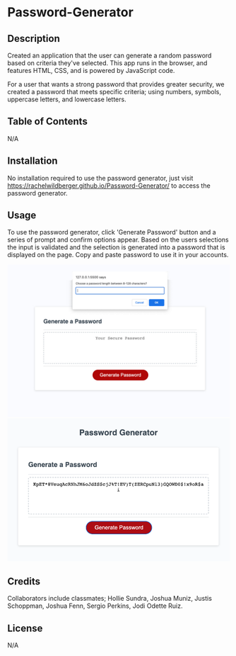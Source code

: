 # Password-Generator

## Description

Created an application that the user can generate a random password based on criteria they've selected. This app runs in the browser, and features HTML, CSS, and is powered by JavaScript code.

For a user that wants a strong password that provides greater security, we created a password that meets specific criteria; using numbers, symbols, uppercase letters, and lowercase letters.

## Table of Contents

N/A

## Installation
No installation required to use the password generator, just visit https://rachelwildberger.github.io/Password-Generator/ to access the password generator.


## Usage

To use the password generator, click 'Generate Password' button and a series of prompt and confirm options appear. Based on the users selections the input is validated and the selection is generated into a password that is displayed on the page. Copy and paste password to use it in your accounts.


![Password Generator prompts](./Images/PasswordGenerator_01.jpg)
![Completed Password Generated](./Images/PasswordGenerator_02.png)

## Credits

Collaborators include classmates; Hollie Sundra, Joshua Muniz, Justis Schoppman, Joshua Fenn, Sergio Perkins, Jodi Odette Ruiz.

## License
N/A